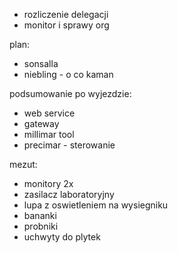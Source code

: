 - rozliczenie delegacji
- monitor i sprawy org

plan:
- sonsalla
- niebling - o co kaman

podsumowanie po wyjezdzie:
- web service
- gateway
- millimar tool
- precimar - sterowanie


mezut:
- monitory 2x
- zasilacz laboratoryjny
- lupa z oswietleniem na wysiegniku
- bananki
- probniki
- uchwyty do plytek